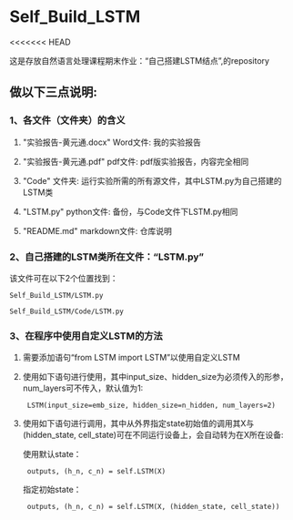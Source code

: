 # Self_Build_LSTM

<<<<<<< HEAD

 这是存放自然语言处理课程期末作业：“自己搭建LSTM结点”,的repository
 
## **做以下三点说明:**

### 1、各文件（文件夹）的含义
1. "实验报告-黄元通.docx" Word文件: 我的实验报告

2. "实验报告-黄元通.pdf" pdf文件: pdf版实验报告，内容完全相同

3. "Code" 文件夹: 运行实验所需的所有源文件，其中LSTM.py为自己搭建的LSTM类

4. "LSTM.py" python文件: 备份，与Code文件下LSTM.py相同

5. "README.md" markdown文件: 仓库说明

### 2、自己搭建的LSTM类所在文件：“LSTM.py”
 该文件可在以下2个位置找到：

    Self_Build_LSTM/LSTM.py

    Self_Build_LSTM/Code/LSTM.py

   
### 3、在程序中使用自定义LSTM的方法

1. 需要添加语句“from LSTM import LSTM”以使用自定义LSTM

2. 使用如下语句进行使用，其中input_size、hidden_size为必须传入的形参，num_layers可不传入，默认值为1:

        LSTM(input_size=emb_size, hidden_size=n_hidden, num_layers=2)

3. 使用如下语句进行调用，其中从外界指定state初始值的调用其X与(hidden_state, cell_state)可在不同运行设备上，会自动转为在X所在设备:

    使用默认state：

        outputs, (h_n, c_n) = self.LSTM(X)

    指定初始state：

        outputs, (h_n, c_n) = self.LSTM(X, (hidden_state, cell_state))